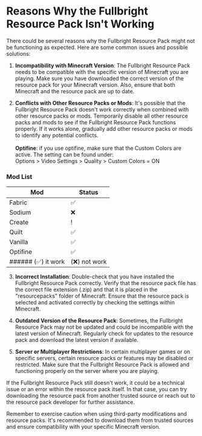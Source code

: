 # Reasons Why the Fullbright Resource Pack Isn't Working

There could be several reasons why the Fullbright Resource Pack might not be functioning as expected. Here are some common issues and possible solutions:

1. **Incompatibility with Minecraft Version**: The Fullbright Resource Pack needs to be compatible with the specific version of Minecraft you are playing. Make sure you have downloaded the correct version of the resource pack for your Minecraft version. Also, ensure that both Minecraft and the resource pack are up to date.

2. **Conflicts with Other Resource Packs or Mods**: It's possible that the Fullbright Resource Pack doesn't work correctly when combined with other resource packs or mods. Temporarily disable all other resource packs and mods to see if the Fullbright Resource Pack functions properly. If it works alone, gradually add other resource packs or mods to identify any potential conflicts. </br></br>  **Optifine**: if you use optifine, make sure that the Custom Colors are active.
The setting can be found under: </br>
Options > Video Settings > Quality > Custom Colors = ON </br>
### Mod List 
| Mod      | Status   |
| -------- | -------  |
| Fabric   | &#9989; |
| Sodium   | &#10060; |
| Create   | !        |
| Quilt    | &#9989;  |
| Vanilla  | &#9989;  |
| Optifine | &#9989;  |
###### (&#9989;) it work | (&#10060;) not work | (!) is problems can arise

3. **Incorrect Installation**: Double-check that you have installed the Fullbright Resource Pack correctly. Verify that the resource pack file has the correct file extension (.zip) and that it is placed in the "resourcepacks" folder of Minecraft. Ensure that the resource pack is selected and activated correctly by checking the settings within Minecraft.

4. **Outdated Version of the Resource Pack**: Sometimes, the Fullbright Resource Pack may not be updated and could be incompatible with the latest version of Minecraft. Regularly check for updates to the resource pack and download the latest version if available.

5. **Server or Multiplayer Restrictions**: In certain multiplayer games or on specific servers, certain resource packs or features may be disabled or restricted. Make sure that the Fullbright Resource Pack is allowed and functioning properly on the server where you are playing.

If the Fullbright Resource Pack still doesn't work, it could be a technical issue or an error within the resource pack itself. In that case, you can try downloading the resource pack from another trusted source or reach out to the resource pack developer for further assistance.

Remember to exercise caution when using third-party modifications and resource packs. It's recommended to download them from trusted sources and ensure compatibility with your specific Minecraft version.